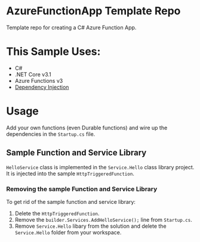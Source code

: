 # AzureFunctionApp Template Repo
Template repo for creating a C# Azure Function App.

# This Sample Uses:
- C#
- .NET Core v3.1
- Azure Functions v3
- [Dependency Injection](https://docs.microsoft.com/en-us/azure/azure-functions/functions-dotnet-dependency-injection)

# Usage
Add your own functions (even Durable functions) and wire up the dependencies in the `Startup.cs` file.

## Sample Function and Service Library
`HelloService` class is implemented in the `Service.Hello` class library project.
It is injected into the sample `HttpTriggeredFunction`. 

### Removing the sample Function and Service Library
To get rid of the sample function and service library:
1. Delete the `HttpTriggeredFunction`.
1. Remove the `builder.Services.AddHelloService();` line from `Startup.cs`.
1. Remove `Service.Hello` libary from the solution and delete the `Service.Hello` folder from your workspace.
